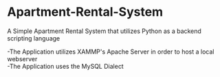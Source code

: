 # Apartment-Rental-System
A Simple Apartment Rental System that utilizes Python as a backend scripting language


-The Application utilizes XAMMP's Apache Server in order to host a local webserver  
-The Application uses the MySQL Dialect
